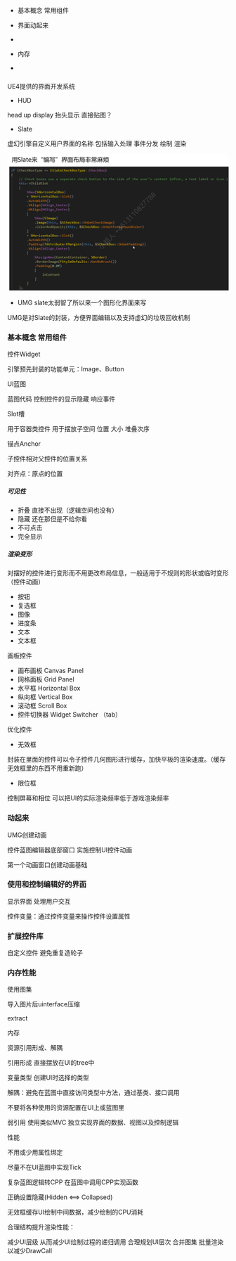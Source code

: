 - 基本概念 常用组件

- 界面动起来
-  
-  内存
-  



### 

UE4提供的界面开发系统

- HUD

head up display 抬头显示 直接贴图？

- Slate

虚幻引擎自定义用户界面的名称 包括输入处理 事件分发 绘制 渲染

![image](3image/3-1.png)

- UMG slate太弱智了所以来一个图形化界面来写

UMG是对Slate的封装，方便界面编辑以及支持虚幻的垃圾回收机制

### 基本概念 常用组件

控件Widget

引擎预先封装的功能单元：Image、Button

UI蓝图

蓝图代码 控制控件的显示隐藏 响应事件

Slot槽

用于容器类控件 用于摆放子空间 位置 大小 堆叠次序

锚点Anchor

子控件相对父控件的位置关系

对齐点：原点的位置

##### 可见性

- 折叠 直接不出现（逻辑空间也没有）
- 隐藏 还在那但是不给你看
- 不可点击 
- 完全显示

##### 渲染变形

对摆好的控件进行变形而不用更改布局信息，一般适用于不规则的形状或临时变形（控件动画）



- 按钮
- 复选框
- 图像
- 进度条
- 文本
- 文本框

画板控件

- 画布画板 Canvas Panel
- 网格面板 Grid Panel
- 水平框 Horizontal Box
- 纵向框 Vertical Box
- 滚动框 Scroll Box
- 控件切换器 Widget Switcher （tab）

优化控件

- 无效框

封装在里面的控件可以令子控件几何图形进行缓存，加快平板的渲染速度。（缓存无效框里的东西不用重新跑）

- 限位框

控制屏幕和相位 可以把UI的实际渲染频率低于游戏渲染频率

### 动起来

UMG创建动画

控件蓝图编辑器底部窗口 实施控制UI控件动画

第一个动画窗口创建动画基础

### 使用和控制编辑好的界面

显示界面 处理用户交互

控件变量：通过控件变量来操作控件设置属性

### 扩展控件库

自定义控件 避免重复造轮子

### 内存性能

使用图集

导入图片后uinterface压缩

extract

内存

资源引用形成、解隅

引用形成 直接摆放在UI的tree中

变量类型 创建UI时选择的类型

解隅：避免在蓝图中直接访问类型中方法，通过基类、接口调用

不要将各种使用的资源配置在UI上或蓝图里

弱引用 使用类似MVC 独立实现界面的数据、视图以及控制逻辑

性能

不用或少用属性绑定

尽量不在UI蓝图中实现Tick

复杂蓝图逻辑转CPP 在蓝图中调用CPP实现函数

正确设置隐藏(Hidden <==> Collapsed)

无效框缓存UI绘制中间数据，减少绘制的CPU消耗

合理结构提升渲染性能：

减少UI层级 从而减少UI绘制过程的递归调用 合理规划UI层次 合并图集 批量渲染以减少DrawCall